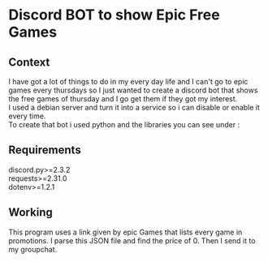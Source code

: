 # Discord BOT to show Epic Free Games

## Context
I have got a lot of things to do in my every day life and I can't go to epic games every thursdays so 
I just wanted to create a discord bot that shows the free games of thursday and I go get them if they got my interest.  
I used a debian server and turn it into a service so i can disable or enable it every time.  
To create that bot i used python and the libraries you can see under :

## Requirements 
discord.py>=2.3.2  
requests>=2.31.0  
dotenv>=1.2.1 

## Working 
This program uses a link given by epic Games that lists every game in promotions.
I parse this JSON file and find the price of 0. Then I send it to my groupchat.
